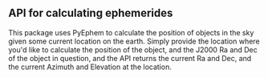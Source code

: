 ## API for calculating ephemerides

This package uses PyEphem to calculate the position of objects in the sky
given some current location on the earth. Simply provide the location where
you'd like to calculate the position of the object, and the J2000 Ra and Dec
of the object in question, and the API returns the current Ra and Dec, and the
current Azimuth and Elevation at the location.
